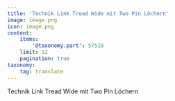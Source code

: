 ```yaml
---
title: 'Technik Link Tread Wide mit Two Pin Löchern'
image: image.png
icon: image.png
content:
    items:
        '@taxonomy.part': 57518
    limit: 12
    pagination: true
taxonomy:
    tag: translate
---
```


Technik Link Tread Wide mit Two Pin Löchern
